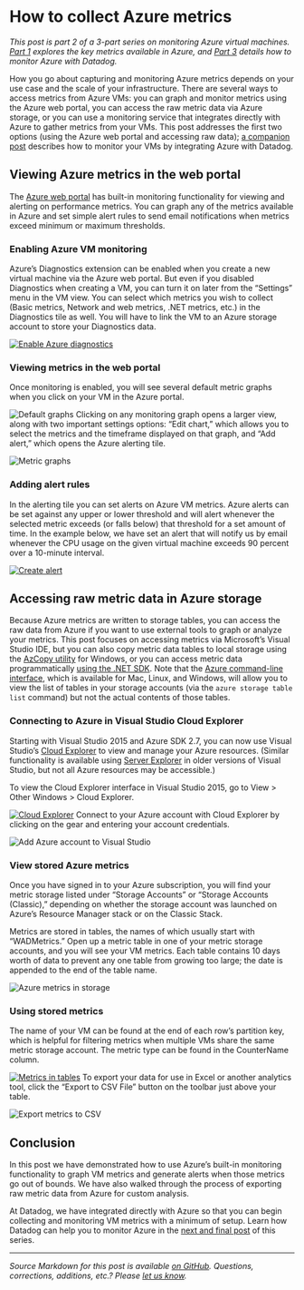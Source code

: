 # How to collect Azure metrics

*This post is part 2 of a 3-part series on monitoring Azure virtual machines. [Part 1](/azure/how_to_monitor_microsoft_azure_vms.md) explores the key metrics available in Azure, and [Part 3](/azure/monitor_azure_vms_using_datadog.md) details how to monitor Azure with Datadog.*

How you go about capturing and monitoring Azure metrics depends on your use case and the scale of your infrastructure. There are several ways to access metrics from Azure VMs: you can graph and monitor metrics using the Azure web portal, you can access the raw metric data via Azure storage, or you can use a monitoring service that integrates directly with Azure to gather metrics from your VMs. This post addresses the first two options (using the Azure web portal and accessing raw data); [a companion post](/azure/monitor_azure_vms_using_datadog.md) describes how to monitor your VMs by integrating Azure with Datadog.

## Viewing Azure metrics in the web portal

The [Azure web portal](https://portal.azure.com/) has built-in monitoring functionality for viewing and alerting on performance metrics. You can graph any of the metrics available in Azure and set simple alert rules to send email notifications when metrics exceed minimum or maximum thresholds.

### Enabling Azure VM monitoring

Azure’s Diagnostics extension can be enabled when you create a new virtual machine via the Azure web portal. But even if you disabled Diagnostics when creating a VM, you can turn it on later from the “Settings” menu in the VM view. You can select which metrics you wish to collect (Basic metrics, Network and web metrics, .NET metrics, etc.) in the Diagnostics tile as well. You will have to link the VM to an Azure storage account to store your Diagnostics data.

[![Enable Azure diagnostics](https://d33tyra1llx9zy.cloudfront.net/blog/images/2015-08-azure/2-enable-diagnostics-2.png)](https://d33tyra1llx9zy.cloudfront.net/blog/images/2015-08-azure/2-enable-diagnostics-2.png)

### Viewing metrics in the web portal

Once monitoring is enabled, you will see several default metric graphs when you click on your VM in the Azure portal.

![Default graphs](https://d33tyra1llx9zy.cloudfront.net/blog/images/2015-08-azure/2-default-graphs.png)
 Clicking on any monitoring graph opens a larger view, along with two important settings options: “Edit chart,” which allows you to select the metrics and the timeframe displayed on that graph, and “Add alert,” which opens the Azure alerting tile.

![Metric graphs](https://d33tyra1llx9zy.cloudfront.net/blog/images/2015-08-azure/2-bigger-graph.png)

### Adding alert rules

In the alerting tile you can set alerts on Azure VM metrics. Azure alerts can be set against any upper or lower threshold and will alert whenever the selected metric exceeds (or falls below) that threshold for a set amount of time. In the example below, we have set an alert that will notify us by email whenever the CPU usage on the given virtual machine exceeds 90 percent over a 10-minute interval.

[![Create alert](https://d33tyra1llx9zy.cloudfront.net/blog/images/2015-08-azure/2-alert-rule.png)](https://d33tyra1llx9zy.cloudfront.net/blog/images/2015-08-azure/2-alert-rule.png)

## Accessing raw metric data in Azure storage

Because Azure metrics are written to storage tables, you can access the raw data from Azure if you want to use external tools to graph or analyze your metrics. This post focuses on accessing metrics via Microsoft’s Visual Studio IDE, but you can also copy metric data tables to local storage using the [AzCopy utility](https://azure.microsoft.com/en-us/documentation/articles/storage-use-azcopy/) for Windows, or you can access metric data programmatically [using the .NET SDK](https://www.nuget.org/packages/Microsoft.Azure.Insights). Note that the [Azure command-line interface](https://azure.microsoft.com/en-us/documentation/articles/virtual-machines-command-line-tools/), which is available for Mac, Linux, and Windows, will allow you to view the list of tables in your storage accounts (via the `azure storage table list` command) but not the actual contents of those tables.

### Connecting to Azure in Visual Studio Cloud Explorer

Starting with Visual Studio 2015 and Azure SDK 2.7, you can now use Visual Studio’s [Cloud Explorer](https://msdn.microsoft.com/en-us/library/azure/mt185741.aspx) to view and manage your Azure resources. (Similar functionality is available using [Server Explorer](https://msdn.microsoft.com/en-us/library/azure/ff683677.aspx#BK_ViewResources) in older versions of Visual Studio, but not all Azure resources may be accessible.)

To view the Cloud Explorer interface in Visual Studio 2015, go to View &gt; Other Windows &gt; Cloud Explorer.

[![Cloud Explorer](https://d33tyra1llx9zy.cloudfront.net/blog/images/2015-08-azure/2-cloud-explorer.png)](https://d33tyra1llx9zy.cloudfront.net/blog/images/2015-08-azure/2-cloud-explorer.png)
 Connect to your Azure account with Cloud Explorer by clicking on the gear and entering your account credentials.

![Add Azure account to Visual Studio](https://d33tyra1llx9zy.cloudfront.net/blog/images/2015-08-azure/2-add-account.png)

### View stored Azure metrics

Once you have signed in to your Azure subscription, you will find your metric storage listed under “Storage Accounts” or “Storage Accounts (Classic),” depending on whether the storage account was launched on Azure’s Resource Manager stack or on the Classic Stack.

Metrics are stored in tables, the names of which usually start with “WADMetrics.” Open up a metric table in one of your metric storage accounts, and you will see your VM metrics. Each table contains 10 days worth of data to prevent any one table from growing too large; the date is appended to the end of the table name.

![Azure metrics in storage](https://d33tyra1llx9zy.cloudfront.net/blog/images/2015-08-azure/2-wad-metrics2.png)

### Using stored metrics

The name of your VM can be found at the end of each row’s partition key, which is helpful for filtering metrics when multiple VMs share the same metric storage account. The metric type can be found in the CounterName column.

[![Metrics in tables](https://d33tyra1llx9zy.cloudfront.net/blog/images/2015-08-azure/2-metric-table.png)](https://d33tyra1llx9zy.cloudfront.net/blog/images/2015-08-azure/2-metric-table.png)
 To export your data for use in Excel or another analytics tool, click the “Export to CSV File” button on the toolbar just above your table.

![Export metrics to CSV](https://d33tyra1llx9zy.cloudfront.net/blog/images/2015-08-azure/2-export-to-csv.png)

## Conclusion

In this post we have demonstrated how to use Azure’s built-in monitoring functionality to graph VM metrics and generate alerts when those metrics go out of bounds. We have also walked through the process of exporting raw metric data from Azure for custom analysis.

At Datadog, we have integrated directly with Azure so that you can begin collecting and monitoring VM metrics with a minimum of setup. Learn how Datadog can help you to monitor Azure in the [next and final post](/azure/monitor_azure_vms_using_datadog.md) of this series.

------------------------------------------------------------------------

*Source Markdown for this post is available [on GitHub](https://github.com/DataDog/the-monitor/blob/master/azure/how_to_collect_azure_metrics.md). Questions, corrections, additions, etc.? Please [let us know](https://github.com/DataDog/the-monitor/issues).*

